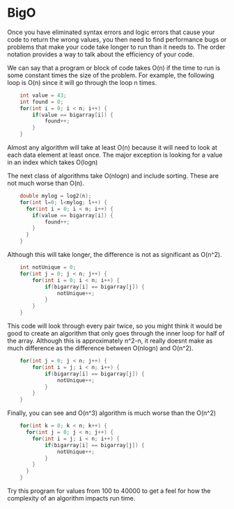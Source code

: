 # BigO
Once you have eliminated syntax errors and logic errors that cause your code to return the wrong values, you then need to find performance bugs or problems that make your code take longer to run than it needs to.  The order notation provides a way to talk about the efficiency of your code.

We can say that a program or block of code takes O(n) if the time to run is some constant times the size of the problem.  For example, the following loop is O(n) since it will go through the loop n times.
```c++
    int value = 43;
    int found = 0;
    for(int i = 0; i < n; i++) {
        if(value == bigarray[i]) {
            found++;
        }
    }
```
Almost any algorithm will take at least O(n) because it will need to look at each data element at least once.  The major exception is looking for a value in an index which takes O(logn)

The next class of algorithms take O(nlogn) and include sorting.  These are not much worse than O(n).
```c++
    double mylog = log2(n);
    for(int l=0; l<mylog; l++) {
      for(int i = 0; i < n; i++) {
        if(value == bigarray[i]) {
            found++;
        }
      }
    }
```
Although this will take longer, the difference is not as significant as O(n^2).
```c++
    int notUnique = 0;
    for(int j = 0; j < n; j++) {
        for(int i = 0; i < n; i++) {
            if(bigarray[i] == bigarray[j]) {
                notUnique++;
            }
        }
    }
```
This code will look through every pair twice, so you might think it would be good to create an algorithm that only goes through the inner loop for half of the array.  Although this is approximately n^2-n, it really doesnt make as much difference as the difference between O(nlogn) and O(n^2).
```c++
    for(int j = 0; j < n; j++) {
        for(int i = j; i < n; i++) {
            if(bigarray[i] == bigarray[j]) {
                notUnique++;
            }
        }
    }
```
Finally, you can see and O(n^3) algorithm is much worse than the O(n^2)
```c++
    for(int k = 0; k < n; k++) {
      for(int j = 0; j < n; j++) {
        for(int i = j; i < n; i++) {
            if(bigarray[i] == bigarray[j]) {
                notUnique++;
            }
        }
      }
    }
```
Try this program for values from 100 to 40000 to get a feel for how the complexity of an algorithm impacts run time.
